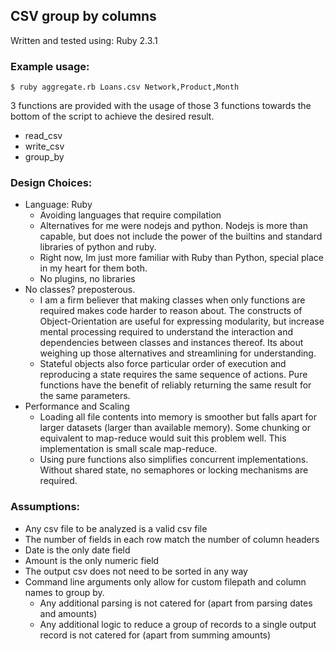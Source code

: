 ## CSV group by columns

Written and tested using: Ruby 2.3.1

### Example usage: 
```
$ ruby aggregate.rb Loans.csv Network,Product,Month
```

3 functions are provided with the usage of those 3 functions towards the bottom of the script to achieve the desired result. 

- read_csv
- write_csv
- group_by

### Design Choices:
- Language: Ruby
	- Avoiding languages that require compilation
  - Alternatives for me were nodejs and python. Nodejs is more than capable, but does not include the power of the builtins and standard libraries of python and ruby.
  - Right now, Im just more familiar with Ruby than Python, special place in my heart for them both.
  - No plugins, no libraries
 - No classes? preposterous.
 	- I am a firm believer that making classes when only functions are required makes code harder to reason about. The constructs of Object-Orientation are useful for expressing modularity, but increase mental processing required to understand the interaction and dependencies between classes and instances thereof. Its about weighing up those alternatives and streamlining for understanding.
 	- Stateful objects also force particular order of execution and reproducing a state requires the same sequence of actions. Pure functions have the benefit of reliably returning the same result for the same parameters.
 - Performance and Scaling
 	- Loading all file contents into memory is smoother but falls apart for larger datasets (larger than available memory). Some chunking or equivalent to map-reduce would suit this problem well. This implementation is small scale map-reduce.
 	- Using pure functions also simplifies concurrent implementations. Without shared state, no semaphores or locking mechanisms are required.

### Assumptions:
- Any csv file to be analyzed is a valid csv file
- The number of fields in each row match the number of column headers
- Date is the only date field
- Amount is the only numeric field
- The output csv does not need to be sorted in any way
- Command line arguments only allow for custom filepath and column names to group by. 
	- Any additional parsing is not catered for (apart from parsing dates and amounts)
	- Any additional logic to reduce a group of records to a single output record is not catered for (apart from summing amounts)





